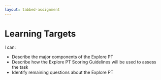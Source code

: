 ```yaml
---
layout: tabbed-assignment
---
```


# Learning Targets

I can:

* Describe the major components of the Explore PT
* Describe how the Explore PT Scoring Guidelines will be used to assess the task
* Identify remaining questions about the Explore PT

<!-- Don't edit links here, change them in _data/assignment.yml instead, -->

[slides]: <{{site.data.assignment.slides}}>
[template]: <{{site.data.assignment.template}}>
